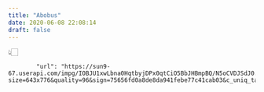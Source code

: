 ```yaml
---
title: "Abobus"
date: 2020-06-08 22:08:14
draft: false
---
```


👆🏻

            "url": "https://sun9-67.userapi.com/impg/IOBJU1xwLbna0HqtbyjDPx0qtCiO5BbJHBmpBQ/N5oCVDJSdJ0.jpg?size=643x776&quality=96&sign=75656fd0a8de8da941febe77c41cab03&c_uniq_tag=Da1Fx42EKtNOQV6l8d53Bot2TgL_D2SnDDgqU2EC2BE&type=album",
